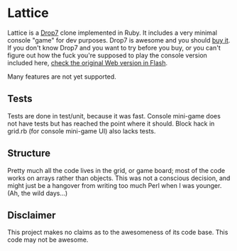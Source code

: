 Lattice
=======

Lattice is a [Drop7](http://areacodeinc.com/drop7/) clone implemented in Ruby. It includes a very minimal console "game" for dev purposes. Drop7 is awesome and you should [buy it](http://click.linksynergy.com/fs-bin/stat?id=t/y4Q7T5vuU&offerid=146261&type=3&subid=0&tmpid=1826&RD_PARM1=http%253A%252F%252Fitunes.apple.com%252Fus%252Fapp%252Fdrop7%252Fid299940763%253Fmt%253D8%2526uo%253D4%2526partnerId%253D30). If you don't know Drop7 and you want to try before you buy, or you can't figure out how the fuck you're supposed to play the console version included here, [check the original Web version in Flash](http://www.chainfactor.com/).

Many features are not yet supported.

Tests
-----

Tests are done in test/unit, because it was fast. Console mini-game does not have tests but has reached the point where it should. Block hack in grid.rb (for console mini-game UI) also lacks tests.

Structure
---------

Pretty much all the code lives in the grid, or game board; most of the code works on arrays rather than objects. This was not a conscious decision, and might just be a hangover from writing too much Perl when I was younger. (Ah, the wild days...)

Disclaimer
----------

This project makes no claims as to the awesomeness of its code base. This code may not be awesome.
